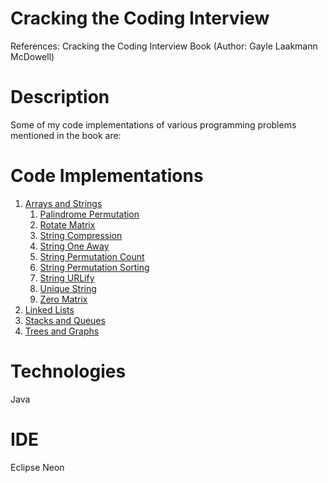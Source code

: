 # Cracking the Coding Interview
References: Cracking the Coding Interview Book (Author: Gayle Laakmann McDowell)

# Description

Some of my code implementations of various programming problems mentioned in the book are:

# Code Implementations
1. [Arrays and Strings](https://github.com/agrawal-priyank/cracking-the-coding-interview/tree/master/src/ArraysAndStrings)
    1. [Palindrome Permutation](https://github.com/agrawal-priyank/cracking-the-coding-interview/blob/master/src/ArraysAndStrings/PalindromePermutation.java)
    2. [Rotate Matrix](https://github.com/agrawal-priyank/cracking-the-coding-interview/blob/master/src/ArraysAndStrings/RotateMatrix.java)
    3. [String Compression](https://github.com/agrawal-priyank/cracking-the-coding-interview/blob/master/src/ArraysAndStrings/StringCompression.java)
    4. [String One Away](https://github.com/agrawal-priyank/cracking-the-coding-interview/blob/master/src/ArraysAndStrings/StringOneAway.java)
    5. [String Permutation Count](https://github.com/agrawal-priyank/cracking-the-coding-interview/blob/master/src/ArraysAndStrings/StringPermutationCount.java)
    6. [String Permutation Sorting](https://github.com/agrawal-priyank/cracking-the-coding-interview/blob/master/src/ArraysAndStrings/StringPermutationSorting.java)
    7. [String URLify](https://github.com/agrawal-priyank/cracking-the-coding-interview/blob/master/src/ArraysAndStrings/URLify.java)
    8. [Unique String](https://github.com/agrawal-priyank/cracking-the-coding-interview/blob/master/src/ArraysAndStrings/UniqueString.java)
    9. [Zero Matrix](https://github.com/agrawal-priyank/cracking-the-coding-interview/blob/master/src/ArraysAndStrings/ZeroMatrix.java)
2. [Linked Lists](https://github.com/agrawal-priyank/cracking-the-coding-interview/tree/master/src/LinkedLists)
3. [Stacks and Queues](https://github.com/agrawal-priyank/cracking-the-coding-interview/tree/master/src/StacksAndQueues)
4. [Trees and Graphs](https://github.com/agrawal-priyank/cracking-the-coding-interview/tree/master/src/TreesAndGraphs)

# Technologies

Java

# IDE

Eclipse Neon
